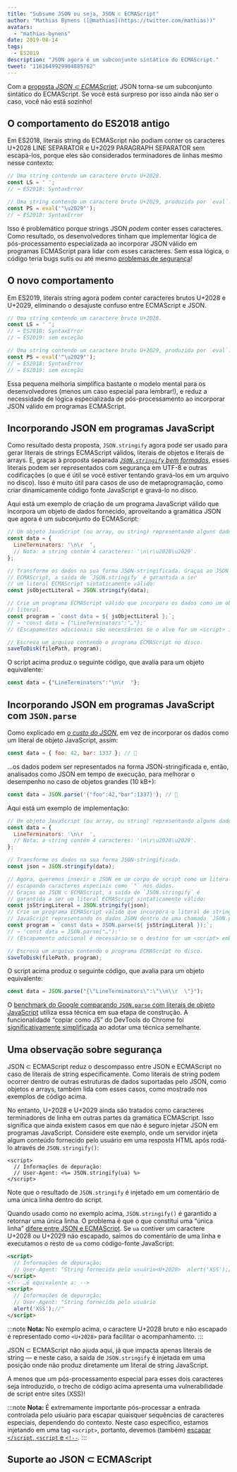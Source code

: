 ```yaml
---
title: "Subsume JSON ou seja, JSON ⊂ ECMAScript"
author: "Mathias Bynens ([@mathias](https://twitter.com/mathias))"
avatars:
  - "mathias-bynens"
date: 2019-08-14
tags:
  - ES2019
description: "JSON agora é um subconjunto sintático do ECMAScript."
tweet: "1161649929904885762"
---
```

Com a [proposta _JSON ⊂ ECMAScript_](https://github.com/tc39/proposal-json-superset), JSON torna-se um subconjunto sintático do ECMAScript. Se você está surpreso por isso ainda não ser o caso, você não está sozinho!

## O comportamento do ES2018 antigo

Em ES2018, literais string do ECMAScript não podiam conter os caracteres U+2028 LINE SEPARATOR e U+2029 PARAGRAPH SEPARATOR sem escapá-los, porque eles são considerados terminadores de linhas mesmo nesse contexto:

```js
// Uma string contendo um caractere bruto U+2028.
const LS = ' ';
// → ES2018: SyntaxError

// Uma string contendo um caractere bruto U+2029, produzida por `eval`:
const PS = eval('"\u2029"');
// → ES2018: SyntaxError
```

Isso é problemático porque strings JSON _podem_ conter esses caracteres. Como resultado, os desenvolvedores tinham que implementar lógica de pós-processamento especializada ao incorporar JSON válido em programas ECMAScript para lidar com esses caracteres. Sem essa lógica, o código teria bugs sutis ou até mesmo [problemas de segurança](#security)!

<!--truncate-->
## O novo comportamento

Em ES2019, literais string agora podem conter caracteres brutos U+2028 e U+2029, eliminando o desajuste confuso entre ECMAScript e JSON.

```js
// Uma string contendo um caractere bruto U+2028.
const LS = ' ';
// → ES2018: SyntaxError
// → ES2019: sem exceção

// Uma string contendo um caractere bruto U+2029, produzida por `eval`:
const PS = eval('"\u2029"');
// → ES2018: SyntaxError
// → ES2019: sem exceção
```

Essa pequena melhoria simplifica bastante o modelo mental para os desenvolvedores (menos um caso especial para lembrar!), e reduz a necessidade de lógica especializada de pós-processamento ao incorporar JSON válido em programas ECMAScript.

## Incorporando JSON em programas JavaScript

Como resultado desta proposta, `JSON.stringify` agora pode ser usado para gerar literais de strings ECMAScript válidos, literais de objetos e literais de arrays. E, graças à proposta separada [_`JSON.stringify` bem formados_](/features/well-formed-json-stringify), esses literais podem ser representados com segurança em UTF-8 e outras codificações (o que é útil se você estiver tentando gravá-los em um arquivo no disco). Isso é muito útil para casos de uso de metaprogramação, como criar dinamicamente código fonte JavaScript e gravá-lo no disco.

Aqui está um exemplo de criação de um programa JavaScript válido que incorpora um objeto de dados fornecido, aproveitando a gramática JSON que agora é um subconjunto do ECMAScript:

```js
// Um objeto JavaScript (ou array, ou string) representando alguns dados.
const data = {
  LineTerminators: '\n\r  ',
  // Nota: a string contém 4 caracteres: '\n\r\u2028\u2029'.
};

// Transforme os dados na sua forma JSON-stringificada. Graças ao JSON ⊂
// ECMAScript, a saída de `JSON.stringify` é garantida a ser
// um literal ECMAScript sintaticamente válido:
const jsObjectLiteral = JSON.stringify(data);

// Crie um programa ECMAScript válido que incorpora os dados como um objeto
// literal.
const program = `const data = ${ jsObjectLiteral };`;
// → 'const data = {"LineTerminators":"…"};'
// (Escapamentos adicionais são necessários se o alvo for um <script> inline.)

// Escreva um arquivo contendo o programa ECMAScript no disco.
saveToDisk(filePath, program);
```

O script acima produz o seguinte código, que avalia para um objeto equivalente:

```js
const data = {"LineTerminators":"\n\r  "};
```

## Incorporando JSON em programas JavaScript com `JSON.parse`

Como explicado em [_o custo do JSON_](/blog/cost-of-javascript-2019#json), em vez de incorporar os dados como um literal de objeto JavaScript, assim:

```js
const data = { foo: 42, bar: 1337 }; // 🐌
```

…os dados podem ser representados na forma JSON-stringificada e, então, analisados como JSON em tempo de execução, para melhorar o desempenho no caso de objetos grandes (10 kB+):

```js
const data = JSON.parse('{"foo":42,"bar":1337}'); // 🚀
```

Aqui está um exemplo de implementação:

```js
// Um objeto JavaScript (ou array, ou string) representando alguns dados.
const data = {
  LineTerminators: '\n\r  ',
  // Nota: a string contém 4 caracteres: '\n\r\u2028\u2029'.
};

// Transforme os dados na sua forma JSON-stringificada.
const json = JSON.stringify(data);

// Agora, queremos inserir o JSON em um corpo de script como um literal de string JavaScript per https://v8.dev/blog/cost-of-javascript-2019#json,
// escapando caracteres especiais como `"` nos dados.
// Graças ao JSON ⊂ ECMAScript, a saída de `JSON.stringify` é
// garantida a ser um literal ECMAScript sintaticamente válido:
const jsStringLiteral = JSON.stringify(json);
// Crie um programa ECMAScript válido que incorpora o literal de string
// JavaScript representando os dados JSON dentro de uma chamada `JSON.parse`.
const program = `const data = JSON.parse(${ jsStringLiteral });`;
// → 'const data = JSON.parse("…");'
// (Escapamento adicional é necessário se o destino for um <script> embutido.)

// Escreva um arquivo contendo o programa ECMAScript no disco.
saveToDisk(filePath, program);
```

O script acima produz o seguinte código, que avalia para um objeto equivalente:

```js
const data = JSON.parse("{\"LineTerminators\":\"\\n\\r  \"}");
```

O [benchmark do Google comparando `JSON.parse` com literais de objeto JavaScript](https://github.com/GoogleChromeLabs/json-parse-benchmark) utiliza essa técnica em sua etapa de construção. A funcionalidade “copiar como JS” do DevTools do Chrome foi [significativamente simplificada](https://chromium-review.googlesource.com/c/chromium/src/+/1464719/9/third_party/blink/renderer/devtools/front_end/elements/DOMPath.js) ao adotar uma técnica semelhante.

## Uma observação sobre segurança

JSON ⊂ ECMAScript reduz o descompasso entre JSON e ECMAScript no caso de literais de string especificamente. Como literais de string podem ocorrer dentro de outras estruturas de dados suportadas pelo JSON, como objetos e arrays, também lida com esses casos, como mostrado nos exemplos de código acima.

No entanto, U+2028 e U+2029 ainda são tratados como caracteres terminadores de linha em outras partes da gramática ECMAScript. Isso significa que ainda existem casos em que não é seguro injetar JSON em programas JavaScript. Considere este exemplo, onde um servidor injeta algum conteúdo fornecido pelo usuário em uma resposta HTML após rodá-lo através de `JSON.stringify()`:

```ejs
<script>
  // Informações de depuração:
  // User-Agent: <%= JSON.stringify(ua) %>
</script>
```

Note que o resultado de `JSON.stringify` é injetado em um comentário de uma única linha dentro do script.

Quando usado como no exemplo acima, `JSON.stringify()` é garantido a retornar uma única linha. O problema é que o que constitui uma “única linha” [difere entre JSON e ECMAScript](https://speakerdeck.com/mathiasbynens/hacking-with-unicode?slide=136). Se `ua` contiver um caractere U+2028 ou U+2029 não escapado, saímos do comentário de uma linha e executamos o resto de `ua` como código-fonte JavaScript:

```html
<script>
  // Informações de depuração:
  // User-Agent: "String fornecida pelo usuário<U+2028>  alert('XSS');//"
</script>
<!-- …é equivalente a: -->
<script>
  // Informações de depuração:
  // User-Agent: "String fornecida pelo usuário
  alert('XSS');//"
</script>
```

:::note
**Nota:** No exemplo acima, o caractere U+2028 bruto e não escapado é representado como `<U+2028>` para facilitar o acompanhamento.
:::

JSON ⊂ ECMAScript não ajuda aqui, já que impacta apenas literais de string — e neste caso, a saída de `JSON.stringify` é injetada em uma posição onde não produz diretamente um literal de string JavaScript.

A menos que um pós-processamento especial para esses dois caracteres seja introduzido, o trecho de código acima apresenta uma vulnerabilidade de script entre sites (XSS)!

:::note
**Nota:** É extremamente importante pós-processar a entrada controlada pelo usuário para escapar quaisquer sequências de caracteres especiais, dependendo do contexto. Neste caso específico, estamos injetando em uma tag `<script>`, portanto, devemos (também) [escapar `</script`, `<script` e `<!-​-`](https://mathiasbynens.be/notes/etago#recommendations).
:::

## Suporte ao JSON ⊂ ECMAScript

<feature-support chrome="66 /blog/v8-release-66#json-ecmascript"
                 firefox="yes"
                 safari="yes"
                 nodejs="10"
                 babel="yes https://github.com/babel/babel/tree/master/packages/babel-plugin-proposal-json-strings"></feature-support>
